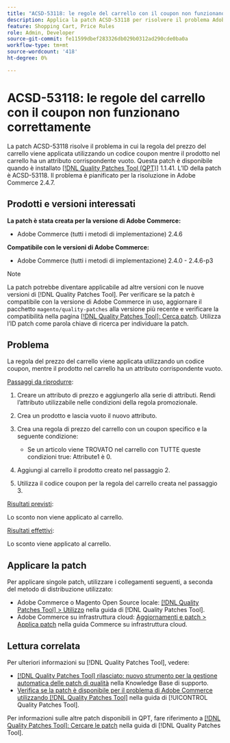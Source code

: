 ```yaml
---
title: "ACSD-53118: le regole del carrello con il coupon non funzionano correttamente"
description: Applica la patch ACSD-53118 per risolvere il problema Adobe Commerce in cui la regola del prezzo del carrello viene applicata utilizzando un codice coupon mentre il prodotto nel carrello ha un attributo corrispondente vuoto.
feature: Shopping Cart, Price Rules
role: Admin, Developer
source-git-commit: fe11599dbef283326db029b0312ad290cde0ba0a
workflow-type: tm+mt
source-wordcount: '418'
ht-degree: 0%

---
```


# ACSD-53118: le regole del carrello con il coupon non funzionano correttamente

La patch ACSD-53118 risolve il problema in cui la regola del prezzo del carrello viene applicata utilizzando un codice coupon mentre il prodotto nel carrello ha un attributo corrispondente vuoto. Questa patch è disponibile quando è installato [[!DNL Quality Patches Tool (QPT)]](https://experienceleague.adobe.com/en/docs/commerce-knowledge-base/kb/announcements/commerce-announcements/magento-quality-patches-released-new-tool-to-self-serve-quality-patches) 1.1.41. L’ID della patch è ACSD-53118. Il problema è pianificato per la risoluzione in Adobe Commerce 2.4.7.

## Prodotti e versioni interessati

**La patch è stata creata per la versione di Adobe Commerce:**

* Adobe Commerce (tutti i metodi di implementazione) 2.4.6

**Compatibile con le versioni di Adobe Commerce:**

* Adobe Commerce (tutti i metodi di implementazione) 2.4.0 - 2.4.6-p3

>[!NOTE]
>
>La patch potrebbe diventare applicabile ad altre versioni con le nuove versioni di [!DNL Quality Patches Tool]. Per verificare se la patch è compatibile con la versione di Adobe Commerce in uso, aggiornare il pacchetto `magento/quality-patches` alla versione più recente e verificare la compatibilità nella pagina [[!DNL Quality Patches Tool]: Cerca patch](https://experienceleague.adobe.com/tools/commerce-quality-patches/index.html). Utilizza l’ID patch come parola chiave di ricerca per individuare la patch.

## Problema

La regola del prezzo del carrello viene applicata utilizzando un codice coupon, mentre il prodotto nel carrello ha un attributo corrispondente vuoto.

<u>Passaggi da riprodurre</u>:

1. Creare un attributo di prezzo e aggiungerlo alla serie di attributi. Rendi l’attributo utilizzabile nelle condizioni della regola promozionale.
1. Crea un prodotto e lascia vuoto il nuovo attributo.
1. Crea una regola di prezzo del carrello con un coupon specifico e la seguente condizione:

   * Se un articolo viene TROVATO nel carrello con TUTTE queste condizioni true: Attribute1 è 0.

1. Aggiungi al carrello il prodotto creato nel passaggio 2.
1. Utilizza il codice coupon per la regola del carrello creata nel passaggio 3.

<u>Risultati previsti</u>:

Lo sconto non viene applicato al carrello.

<u>Risultati effettivi</u>:

Lo sconto viene applicato al carrello.

## Applicare la patch

Per applicare singole patch, utilizzare i collegamenti seguenti, a seconda del metodo di distribuzione utilizzato:

* Adobe Commerce o Magento Open Source locale: [[!DNL Quality Patches Tool] > Utilizzo](/help/tools/quality-patches-tool/usage.md) nella guida di [!DNL Quality Patches Tool].
* Adobe Commerce su infrastruttura cloud: [Aggiornamenti e patch > Applica patch](https://experienceleague.adobe.com/docs/commerce-cloud-service/user-guide/develop/upgrade/apply-patches.html) nella guida Commerce su infrastruttura cloud.

## Lettura correlata

Per ulteriori informazioni su [!DNL Quality Patches Tool], vedere:

* [[!DNL Quality Patches Tool] rilasciato: nuovo strumento per la gestione automatica delle patch di qualità](https://experienceleague.adobe.com/en/docs/commerce-knowledge-base/kb/announcements/commerce-announcements/magento-quality-patches-released-new-tool-to-self-serve-quality-patches) nella Knowledge Base di supporto.
* [Verifica se la patch è disponibile per il problema di Adobe Commerce utilizzando  [!DNL Quality Patches Tool]](/help/tools/quality-patches-tool/patches-available-in-qpt/check-patch-for-magento-issue-with-magento-quality-patches.md) nella guida di [!UICONTROL Quality Patches Tool].


Per informazioni sulle altre patch disponibili in QPT, fare riferimento a [[!DNL Quality Patches Tool]: Cercare le patch](https://experienceleague.adobe.com/tools/commerce-quality-patches/index.html) nella guida di [!DNL Quality Patches Tool].
